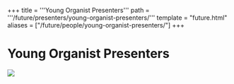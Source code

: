 +++
title = '''Young Organist Presenters'''
path = '''/future/presenters/young-organist-presenters/'''
template = "future.html"
aliases = ["/future/people/young-organist-presenters/"]
+++

<h1>Young Organist Presenters</h1>

<img class="speaker-photo" src="https://custom.cvent.com/C3A4539B19F74ABCB6FCE437F6BC0A74/files/event/910aaf2914d44586a56fbd0b3b2c31c0/0c211bd9f353430bb2cf1a0ac27a78dd.png">

